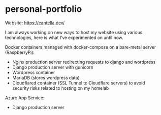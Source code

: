 # personal-portfolio

Website: https://cantella.dev/

I am always working on new ways to host my website using various technologies, here is what I've experimented on until now.

Docker containers managed with docker-compose on a bare-metal server (RaspberryPi):
- Nginx production server redirecting requests to django and wordpress
- Django production server with gunicorn
- Wordpress container
- MariaDB (stores wordpress data)
- Cloudflared container (SSL Tunnel to Cloudflare servers) to avoid security risks related to hosting on my homelab

Azure App Service:
 - Django production server
